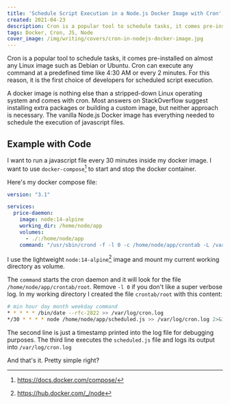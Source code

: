 ```yaml
---
title: 'Schedule Script Execution in a Node.js Docker Image with Cron'
created: 2021-04-23
description: Cron is a popular tool to schedule tasks, it comes pre-installed on almost any Linux image such as Debian or Ubuntu. Most answers on StackOverflow suggest installing extra packages or building a custom image, but neither approach is necessary. The vanilla Node.js Docker image has everything needed to schedule the execution of javascript files.
tags: Docker, Cron, JS, Node
cover_image: /img/writing/covers/cron-in-nodejs-docker-image.jpg
---
```


Cron is a popular tool to schedule tasks, it comes pre-installed on almost any Linux image such as Debian or Ubuntu. Cron can execute any command at a predefined time like 4:30 AM or every 2 minutes. For this reason, it is the first choice of developers for scheduled script execution.

A docker image is nothing else than a stripped-down Linux operating system and comes with cron. Most answers on StackOverflow suggest installing extra packages or building a custom image, but neither approach is necessary. The vanilla Node.js Docker image has everything needed to schedule the execution of javascript files.

## Example with Code

I want to run a javascript file every 30 minutes inside my docker image. I want to use `docker-compose`[^1] to start and stop the docker container.

Here's my docker compose file:

```yaml
version: "3.1"

services:
  price-daemon:
    image: node:14-alpine
    working_dir: /home/node/app
    volumes:
      - ./:/home/node/app
    command: "/usr/sbin/crond -f -l 0 -c /home/node/app/crontab -L /var/log/cron.log"
```

I use the lightweight `node:14-alpine`[^2] image and mount my current working directory as volume.

The `command` starts the cron daemon and it will look for the file `/home/node/app/crontab/root`. Remove `-l 0` if you don't like a super verbose log. In my working directory I created the file `crontab/root` with this content:

```bash
# min hour day month weekday command
* * * * * /bin/date --rfc-2822 >> /var/log/cron.log
*/30 * * * * node /home/node/app/scheduled.js >> /var/log/cron.log 2>&1
```

The second line is just a timestamp printed into the log file for debugging purposes. The third line executes the `scheduled.js` file and logs its output into `/var/log/cron.log`

And that's it. Pretty simple right?

[^1]: https://docs.docker.com/compose/
[^2]: https://hub.docker.com/_/node
